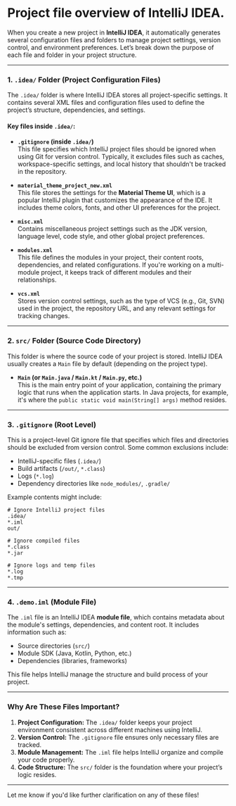 # Project file overview of IntelliJ IDEA.

When you create a new project in **IntelliJ IDEA**, it automatically generates several configuration files and folders to manage project settings, version control, and environment preferences. Let’s break down the purpose of each file and folder in your project structure.

---

### **1. `.idea/` Folder (Project Configuration Files)**
The `.idea/` folder is where IntelliJ IDEA stores all project-specific settings. It contains several XML files and configuration files used to define the project’s structure, dependencies, and settings.

#### **Key files inside `.idea/`:**

- **`.gitignore` (inside `.idea/`)**  
  This file specifies which IntelliJ project files should be ignored when using Git for version control. Typically, it excludes files such as caches, workspace-specific settings, and local history that shouldn't be tracked in the repository.

- **`material_theme_project_new.xml`**  
  This file stores the settings for the **Material Theme UI**, which is a popular IntelliJ plugin that customizes the appearance of the IDE. It includes theme colors, fonts, and other UI preferences for the project.

- **`misc.xml`**  
  Contains miscellaneous project settings such as the JDK version, language level, code style, and other global project preferences.

- **`modules.xml`**  
  This file defines the modules in your project, their content roots, dependencies, and related configurations. If you're working on a multi-module project, it keeps track of different modules and their relationships.

- **`vcs.xml`**  
  Stores version control settings, such as the type of VCS (e.g., Git, SVN) used in the project, the repository URL, and any relevant settings for tracking changes.

---

### **2. `src/` Folder (Source Code Directory)**
This folder is where the source code of your project is stored. IntelliJ IDEA usually creates a `Main` file by default (depending on the project type).

- **`Main` (or `Main.java` / `Main.kt` / `Main.py`, etc.)**  
  This is the main entry point of your application, containing the primary logic that runs when the application starts. In Java projects, for example, it's where the `public static void main(String[] args)` method resides.

---

### **3. `.gitignore` (Root Level)**
This is a project-level Git ignore file that specifies which files and directories should be excluded from version control. Some common exclusions include:

- IntelliJ-specific files (`.idea/`)
- Build artifacts (`/out/`, `*.class`)
- Logs (`*.log`)
- Dependency directories like `node_modules/`, `.gradle/`

Example contents might include:

```
# Ignore IntelliJ project files
.idea/
*.iml
out/

# Ignore compiled files
*.class
*.jar

# Ignore logs and temp files
*.log
*.tmp
```

---

### **4. `.demo.iml` (Module File)**
The `.iml` file is an IntelliJ IDEA **module file**, which contains metadata about the module's settings, dependencies, and content root. It includes information such as:

- Source directories (`src/`)
- Module SDK (Java, Kotlin, Python, etc.)
- Dependencies (libraries, frameworks)

This file helps IntelliJ manage the structure and build process of your project.

---

### **Why Are These Files Important?**
1. **Project Configuration:** The `.idea/` folder keeps your project environment consistent across different machines using IntelliJ.
2. **Version Control:** The `.gitignore` file ensures only necessary files are tracked.
3. **Module Management:** The `.iml` file helps IntelliJ organize and compile your code properly.
4. **Code Structure:** The `src/` folder is the foundation where your project’s logic resides.

---

Let me know if you'd like further clarification on any of these files!